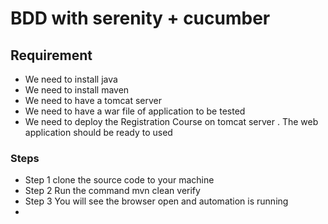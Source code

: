 BDD with serenity + cucumber 
====================
Requirement
--------------------
* We need to install java
* We need to install maven
* We need to have a tomcat server
* We need to have a war file of application to be tested
* We need to deploy the Registration Course on tomcat server . The web application should be ready to used

### Steps
* Step 1
clone the source code to your machine
* Step 2
Run the command mvn clean verify
* Step 3
You will see the browser open and automation is running
* 
